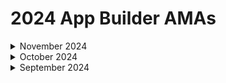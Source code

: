 # 2024 App Builder AMAs

<details>

<summary>November 2024</summary>

[nov-27-2024-workflow-management-in-app-builder-plus-permissions-and-role-based-access.md](nov-27-2024-workflow-management-in-app-builder-plus-permissions-and-role-based-access.md "mention")

[nov-13-2024-cloning-app-crates-syncing-custom-components-and-app-list-page-enhancements.md](nov-13-2024-cloning-app-crates-syncing-custom-components-and-app-list-page-enhancements.md "mention")

</details>

<details>

<summary>October 2024</summary>

[oct-30-2024-app-builder-team-progress-meet-sarah-and-import-and-export-features.md](oct-30-2024-app-builder-team-progress-meet-sarah-and-import-and-export-features.md "mention")

[oct-16-2024-client-portal-use-cases.md](oct-16-2024-client-portal-use-cases.md "mention")

[oct-2-2024-new-client-onboarding-high-ticket-listing.md](oct-2-2024-new-client-onboarding-high-ticket-listing.md "mention")

</details>

<details>

<summary>September 2024</summary>

[sept-18-2024-our-first-app-builder-ama.md](sept-18-2024-our-first-app-builder-ama.md "mention")

</details>
